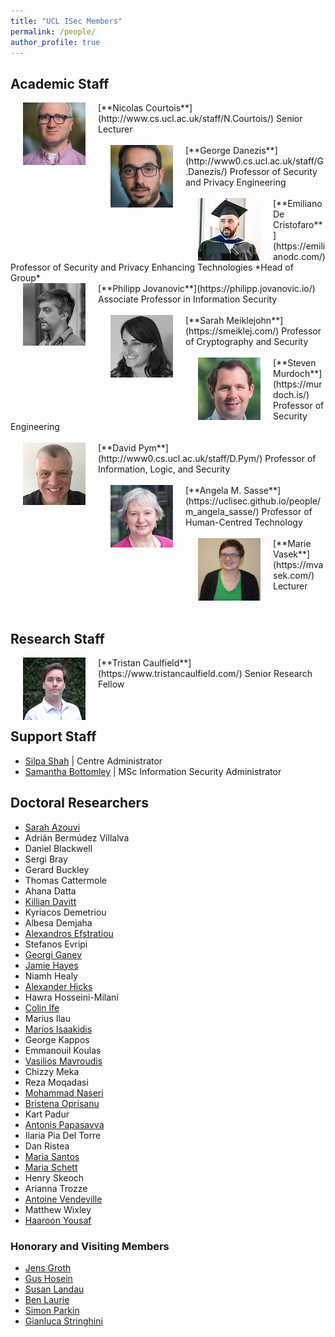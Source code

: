 ```yaml
---
title: "UCL ISec Members"
permalink: /people/
author_profile: true
---
```


## Academic Staff  

<img src="../images/nicolas.jpg" style="float:left;width:100px;height:100px" hspace="20">
[**Nicolas Courtois**](http://www.cs.ucl.ac.uk/staff/N.Courtois/)  
Senior Lecturer  
<br>
<br>

<img src="../images/george.jpg" style="float:left;width:100px;height:100px" hspace="20">
[**George Danezis**](http://www0.cs.ucl.ac.uk/staff/G.Danezis/)  
Professor of Security and Privacy Engineering  
<br>
<br>

<img src="../images/emiliano.jpg" style="float:left;width:100px;height:100px" hspace="20">
[**Emiliano De Cristofaro**](https://emilianodc.com/)  
Professor of Security and Privacy Enhancing Technologies  
*Head of Group*  
<br>

<img src="../images/philipp.jpg" style="float:left;width:100px;height:100px" hspace="20">
[**Philipp Jovanovic**](https://philipp.jovanovic.io/)  
Associate Professor in Information Security  
<br>
<br>

<img src="../images/sarah.jpg" style="float:left;width:100px;height:100px" hspace="20">
[**Sarah Meiklejohn**](https://smeiklej.com/)  
Professor of Cryptography and Security  
<br>
<br>

<img src="../images/steven.jpg" style="float:left;width:100px;height:100px" hspace="20">
[**Steven Murdoch**](https://murdoch.is/)  
Professor of Security Engineering  
<br>
<br>

<img src="../images/david.jpg" style="float:left;width:100px;height:100px" hspace="20">
[**David Pym**](http://www0.cs.ucl.ac.uk/staff/D.Pym/)  
Professor of Information, Logic, and Security  
<br>
<br>

<img src="../images/angela.jpg" style="float:left;width:100px;height:100px" hspace="20">
[**Angela M. Sasse**](https://uclisec.github.io/people/m_angela_sasse/)  
Professor of Human-Centred Technology  
<br>
<br>

<img src="../images/marie.jpg" style="float:left;width:100px;height:100px" hspace="20">
[**Marie Vasek**](https://mvasek.com/)  
Lecturer  
<br>
<br>
<br>

## Research Staff

<img src="../images/tristan.jpg" style="float:left;width:100px;height:100px" hspace="20">
[**Tristan Caulfield**](https://www.tristancaulfield.com/)  
Senior Research Fellow  
<br>
<br>
<br>

## Support Staff
- [Silpa Shah](mailto:silpa.shah@ucl.ac.uk) \| Centre Administrator
- [Samantha Bottomley](mailto:s.bottomley@ucl.ac.uk) \| MSc Information Security Administrator 


## Doctoral Researchers

- [Sarah Azouvi](http://www0.cs.ucl.ac.uk/staff/S.Azouvi/)
- Adrián Bermúdez Villalva
- Daniel Blackwell
- Sergi Bray
- Gerard Buckley
- Thomas Cattermole
- Ahana Datta
- [Killian Davitt](https://killiandavitt.me)
- Kyriacos Demetriou
- Albesa Demjaha
- [Alexandros Efstratiou](https://alefstrat.github.io/)
- Stefanos Evripi
- [Georgi Ganev](https://ganevgv.github.io/)
- [Jamie Hayes](http://www.homepages.ucl.ac.uk/~ucabaye/)
- Niamh Healy
- [Alexander Hicks](https://alexanderlhicks.com/)
- Hawra Hosseini-Milani
- [Colin Ife](https://www.colinife.com/)
- Marius Ilau
- [Marios Isaakidis](http://www0.cs.ucl.ac.uk/staff/M.Isaakidis)
- George Kappos
- Emmanouil Koulas
- [Vasilios Mavroudis](https://mavroud.is/)
- Chizzy Meka
- Reza Moqadasi
- [Mohammad Naseri](https://mohammadnaseri.github.io/)
- [Bristena Oprisanu](https://www.bristenaop.com/)
- Kart Padur
- [Antonis Papasavva](https://antonispapasavva.github.io/)
- Ilaria Pia Del Torre
- Dan Ristea
- [Maria Santos](https://mariascrs.github.io/)
- [Maria Schett](http://www.maria-a-schett.net/)
- Henry Skeoch
- Arianna Trozze
- [Antoine Vendeville](https://antoinevendeville.github.io/)
- Matthew Wixley
- [Haaroon Yousaf](http://www.haaroonyousaf.com/)

### Honorary and Visiting Members
- [Jens Groth](http://www.cs.ucl.ac.uk/staff/J.Groth/)
- [Gus Hosein](https://privacyinternational.org/people/95/gus-hosein)
- [Susan Landau](https://privacyink.org/)
- [Ben Laurie](https://en.wikipedia.org/wiki/Ben_Laurie)
- [Simon Parkin](https://uclisec.github.io/people/simon_parkin/)
- [Gianluca Stringhini](https://seclab.bu.edu/people/gianluca/)

